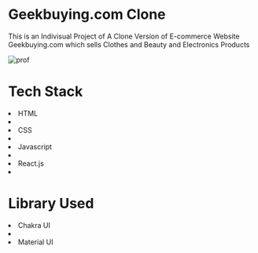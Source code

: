 <h1>Geekbuying.com Clone</h1>
<p>This is an Indivisual Project of A Clone Version of E-commerce Website Geekbuying.com which sells Clothes and Beauty and Electronics Products</p>
<img src="https://i.imgur.com/Bo5RTXz.png" alt= "prof"/>
<h1>Tech Stack</h1>
<li>HTML<li>
<li>CSS<li>
<li>Javascript<li>
<li>React.js<li>
<h1>Library Used</h1>
<li>Chakra UI<li>
<li>Material UI</>
